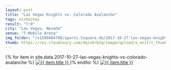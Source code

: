 ```yaml
---
layout: post
title: "Las Vegas Knights vs. Colorado Avalanche"
tags: eishockey
result: "7:0"
city: "Las Vegas, Nevada"
venue: "T-Mobile Arena"
img_folder: "/v1509484708/sports.5square.de/2017-10-27-las-vegas-knights-vs-colorado-avalanche/"
thumb: https://res.cloudinary.com/dqzz6rb2q/image/upload/a_exif/c_thumb,g_center,h_251,w_251/v1509484708/sports.5square.de/2017-10-27-las-vegas-knights-vs-colorado-avalanche/IMG_2734.jpg
---
```

<div id="#videos">
{% for item in site.data.2017-10-27-las-vegas-knights-vs-colorado-avalanche %}
  <a href="#" data-src="{{ site.img_baseurl }}{{ page.img_folder }}{{ item.file }}">
      <img src="{{ site.img_baseurl }}{{ site.img_thumb }}{{ page.img_folder }}{{ item.file }}" alt="{{ item.title }}" />  
  </a>
{% endfor %}
  <a href="#" data-poster="http://res.cloudinary.com/dqzz6rb2q/video/upload/c_thumb,h_500,w_500/v1511794477/sports.5square.de/IMG_2744.jpg" data-html="#video1">
      <img src="http://res.cloudinary.com/dqzz6rb2q/video/upload/c_thumb,h_251,w_251/v1511794477/sports.5square.de/IMG_2744.jpg" alt="{{ item.title }}" />  
  </a>
</div>

<!-- Hidden video div -->
<div style="display:none;" id="video1">
    <video class="lg-video-object lg-html5" controls preload="none">
        <source src="http://res.cloudinary.com/dqzz6rb2q/video/upload/c_scale,w_800/v1511794477/sports.5square.de/IMG_2744.mp4" type="video/mp4">
         Your browser does not support HTML5 video.
    </video>
</div>
